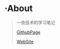 # ·About

> 一些技术的学习笔记
>
> [GithubPage](https://fzf404.github.io/note/#/)
>
> [WebSite](https://note.fzf404.art/#/)
